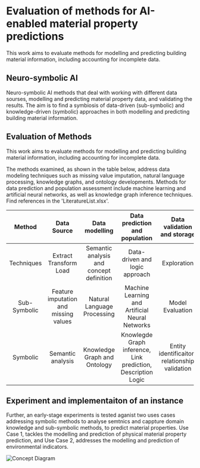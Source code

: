 # Evaluation of methods for AI-enabled material property predictions
This work aims to evaluate methods for modelling and predicting building material information, including accounting for incomplete data.

## Neuro-symbolic AI
Neuro-symbolic AI methods that deal with working with different data sourses, modelling and predicting material property data, and validating the results. The aim is to find a symbiosis of data-driven (sub-symbolic) and knowledge-driven (symbolic) approaches in both modelling and predicting building material information.

## Evaluation of Methods
This work aims to evaluate methods for modelling and predicting building material information, including accounting for incomplete data.

The methods examined, as shown in the table below, address data modeling techniques such as missing value imputation, natural language processing, knowledge graphs, and ontology developments. Methods for data prediction and population assessment include machine learning and artificial neural networks, as well as knowledge graph inference techniques. Find references in the 'LiteratureList.xlsx'.

| Method | Data Source | Data modelling | Data prediction and population | Data validation and storage |
| :-----------------: | :----------: | :----------: | :--------: | :--------: |
| Techniques| Extract Transform Load | Semantic analysis and concept definition | Data-driven and logic approach | Exploration |
| Sub-Symbolic | Feature imputation and missing values | Natural Language Processing | Machine Learning and Artificial Neural Networks | Model Evaluation |
| Symbolic |Semantic analysis | Knowledge Graph and Ontology | Knowlegde Graph inference, Link prediction, Description Logic | Entity identificaiton, relationship validation |

## Experiment and implementaiton of an instance

Further, an early-stage experiments is tested aganist two uses cases addressing symbolic methods to analyse semtnics and cappture domain knowledge and sub-symbolic methods, to predict material properties. Use Case 1, tackles the modelling and prediction of physical material property prediction, and Use Case 2, addresses the modelling and prediction of environmental indicators.

![Concept Diagram](https://github.com/user-attachments/assets/477e815b-7ffb-49a6-9ddf-d4358aa40d42)